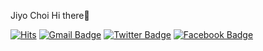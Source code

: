 Jiyo Choi 
Hi there👋

[![Hits](https://hits.seeyoufarm.com/api/count/incr/badge.svg?url=https%3A%2F%2Fgithub.com%2Fjiyochoi&count_bg=%2379C83D&title_bg=%23555555&icon=&icon_color=%23E7E7E7&title=hits&edge_flat=false)](https://hits.seeyoufarm.com) [![Gmail Badge](https://img.shields.io/badge/Gmail-d14836?style=flat-square&logo=Gmail&logoColor=white&link=mailto:jiyochoi2@gmail.com)](mailto:jiyochoi2@gmail.com) [![Twitter Badge](https://img.shields.io/badge/twitter-1DA1F2?style=flat-square&logo=twitter&logoColor=white&link=https://www.twitter.com/mwtiz)](https://www.twitter.com/mwtiz) [![Facebook Badge](https://img.shields.io/badge/facebook-1877f2?style=flat-square&logo=facebook&logoColor=white&link=https://www.facebook.com/jiyochoi)](https://www.facebook.com/jiyooochoi) 

<!---
jiyochoi/jiyochoi is a ✨ special ✨ repository because its `README.md` (this file) appears on your GitHub profile.
You can click the Preview link to take a look at your changes.
--->
